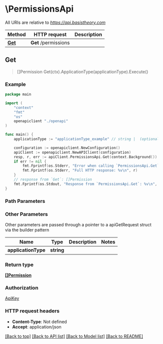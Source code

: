 # \PermissionsApi

All URIs are relative to *https://api.basistheory.com*

Method | HTTP request | Description
------------- | ------------- | -------------
[**Get**](PermissionsApi.md#Get) | **Get** /permissions | 



## Get

> []Permission Get(ctx).ApplicationType(applicationType).Execute()



### Example

```go
package main

import (
    "context"
    "fmt"
    "os"
    openapiclient "./openapi"
)

func main() {
    applicationType := "applicationType_example" // string |  (optional)

    configuration := openapiclient.NewConfiguration()
    apiClient := openapiclient.NewAPIClient(configuration)
    resp, r, err := apiClient.PermissionsApi.Get(context.Background()).ApplicationType(applicationType).Execute()
    if err != nil {
        fmt.Fprintf(os.Stderr, "Error when calling `PermissionsApi.Get``: %v\n", err)
        fmt.Fprintf(os.Stderr, "Full HTTP response: %v\n", r)
    }
    // response from `Get`: []Permission
    fmt.Fprintf(os.Stdout, "Response from `PermissionsApi.Get`: %v\n", resp)
}
```

### Path Parameters



### Other Parameters

Other parameters are passed through a pointer to a apiGetRequest struct via the builder pattern


Name | Type | Description  | Notes
------------- | ------------- | ------------- | -------------
 **applicationType** | **string** |  | 

### Return type

[**[]Permission**](Permission.md)

### Authorization

[ApiKey](../README.md#ApiKey)

### HTTP request headers

- **Content-Type**: Not defined
- **Accept**: application/json

[[Back to top]](#) [[Back to API list]](../README.md#documentation-for-api-endpoints)
[[Back to Model list]](../README.md#documentation-for-models)
[[Back to README]](../README.md)

